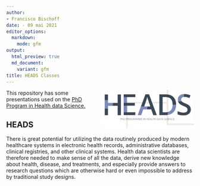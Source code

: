 ```yaml
---
author:
- Francisco Bischoff
date: - 09 mai 2021
editor_options:
  markdown:
    mode: gfm
output:
  html_preview: true
  md_document:
    variant: gfm
title: HEADS Classes
---
```


<!-- README.md is generated from README.Rmd, please edit that file -->

<img src=".assets/figures/logo.png" align="right" style="float:right;"/>

<!-- start badges -->
<!-- end badges -->

This repository has some presentations used on the [PhD Program in
Health data Science.](heads.med.up.pt)

## HEADS

There is great potential for utilizing the data routinely produced by
modern healthcare systems in electronic health records, administrative
databases, clinical registries, and other clinical systems. Health data
scientists are therefore needed to make sense of all the data, derive
new knowledge about health, disease, and treatments, and especially
provide answers to research questions which are otherwise hard or even
impossible to address by traditional study designs.

